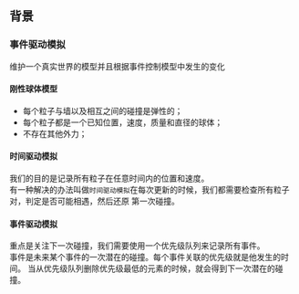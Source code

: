 ## 背景  

### 事件驱动模拟   

维护一个真实世界的模型并且根据事件控制模型中发生的变化   

#### 刚性球体模型   

* 每个粒子与墙以及相互之间的碰撞是弹性的；
* 每个粒子都是一个已知位置，速度，质量和直径的球体；
* 不存在其他外力；


#### 时间驱动模拟

我们的目的是记录所有粒子在任意时间内的位置和速度。   
有一种解决的办法叫做`时间驱动模拟`在每次更新的时候，我们都需要检查所有粒子对，判定是否可能相遇，然后还原
第一次碰撞。

#### 事件驱动模拟  

重点是关注下一次碰撞，我们需要使用一个优先级队列来记录所有事件。  
事件是未来某个事件的一次潜在的碰撞。每个事件关联的优先级就是他发生的时间。
当从优先级队列删除优先级最低的元素的时候，就会得到下一次潜在的碰撞。